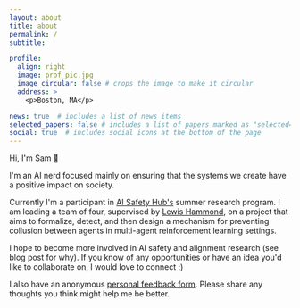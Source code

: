 ```yaml
---
layout: about
title: about
permalink: /
subtitle:

profile:
  align: right
  image: prof_pic.jpg
  image_circular: false # crops the image to make it circular
  address: >
    <p>Boston, MA</p>

news: true  # includes a list of news items
selected_papers: false # includes a list of papers marked as "selected={true}"
social: true  # includes social icons at the bottom of the page
---
```


Hi, I'm Sam 🙂

I'm an AI nerd focused mainly on ensuring that the systems we create have a positive impact on society.

Currently I'm a participant in [AI Safety Hub's](https://www.aisafetyhub.org/research-programme) summer research program. I am leading a team of four, supervised by [Lewis Hammond](https://www.lewishammond.com), on a project that aims to formalize, detect, and then design a mechanism for preventing collusion between agents in multi-agent reinforcement learning settings.

<!-- Previously I worked as a Data Science Engineer (read: Data Scientist + Machine Learning Engineer) on the Risk & Fraud team at DraftKings. The work was full-stack: formulating business cases, creating data pipelines, developing machine learning models, deploying them to production, setting up monitors, and responding to errors. Two projects I was particularly focused on were quantifying the skill of a bettor and catching identity fraud during a registration attempt.

I've also worked as a Product Analyst for the Data Science team at DraftKings. This invovled mainly designing KPIs to measure against, running experiments to understand the impact of new models, conducting deep dives to understand customers' behavior, building dashboards, and presenting insights to stakeholders from around the business.  -->

<!-- I am also a Research Assistant in the [Frankel Lab at MIT](http://fraenkel.mit.edu). The project I'm focused on involves fine-tuning a large language model for metabolomics research. -->

I hope to become more involved in AI safety and alignment research (see blog post for why).
If you know of any opportunities or have an idea you'd like to collaborate on, I would love to connect :)

I also have an anonymous [personal feedback form](https://forms.gle/ybak3sXFoCJ4BbqS9). Please share any thoughts you think might help me be better.
